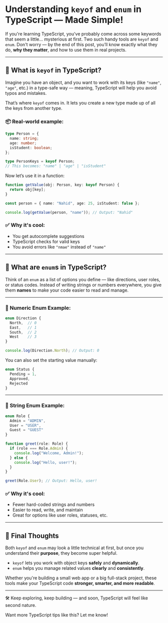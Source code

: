 # Understanding `keyof` and `enum` in TypeScript — Made Simple!

If you're learning TypeScript, you've probably come across some keywords that seem a little... mysterious at first. Two such handy tools are `keyof` and `enum`. Don't worry — by the end of this post, you’ll know exactly what they do, **why they matter**, and how to use them in real projects.

---

## 🔑 What is `keyof` in TypeScript?

Imagine you have an object, and you want to work with its keys (like `"name"`, `"age"`, etc.) in a type-safe way — meaning, TypeScript will help you avoid typos and mistakes.

That’s where `keyof` comes in. It lets you create a new type made up of all the keys from another type.

### 📦 Real-world example:

```ts
type Person = {
  name: string;
  age: number;
  isStudent: boolean;
};

type PersonKeys = keyof Person;
// This becomes: "name" | "age" | "isStudent"
```

Now let’s use it in a function:

```ts
function getValue(obj: Person, key: keyof Person) {
  return obj[key];
}

const person = { name: "Nahid", age: 25, isStudent: false };

console.log(getValue(person, "name")); // Output: "Nahid"
```

### ✅ Why it's cool:

* You get autocomplete suggestions
* TypeScript checks for valid keys
* You avoid errors like `"nmae"` instead of `"name"`

---

## 🚩 What are `enum`s in TypeScript?

Think of an `enum` as a list of options you define — like directions, user roles, or status codes. Instead of writing strings or numbers everywhere, you give them **names** to make your code easier to read and manage.

---

### 🔹 Numeric Enum Example:

```ts
enum Direction {
  North,  // 0
  East,   // 1
  South,  // 2
  West    // 3
}

console.log(Direction.North); // Output: 0
```

You can also set the starting value manually:

```ts
enum Status {
  Pending = 1,
  Approved,
  Rejected
}
```

---

### 💬 String Enum Example:

```ts
enum Role {
  Admin = "ADMIN",
  User = "USER",
  Guest = "GUEST"
}

function greet(role: Role) {
  if (role === Role.Admin) {
    console.log("Welcome, Admin!");
  } else {
    console.log("Hello, user!");
  }
}

greet(Role.User); // Output: Hello, user!
```

### ✅ Why it's cool:

* Fewer hard-coded strings and numbers
* Easier to read, write, and maintain
* Great for options like user roles, statuses, etc.

---

## 🧩 Final Thoughts

Both `keyof` and `enum` may look a little technical at first, but once you understand their **purpose**, they become super helpful.

* `keyof` lets you work with object keys **safely** and **dynamically**.
* `enum` helps you manage related values **clearly** and **consistently**.

Whether you're building a small web app or a big full-stack project, these tools make your TypeScript code **stronger, smarter, and more readable**.

---

🛠 Keep exploring, keep building — and soon, TypeScript will feel like second nature.

Want more TypeScript tips like this? Let me know!
